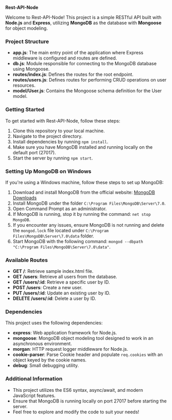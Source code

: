**Rest-API-Node**

Welcome to Rest-API-Node! This project is a simple RESTful API built with **Node.js** and **Express**, utilizing **MongoDB** as the database with **Mongoose** for object modeling.

### Project Structure

- **app.js**: The main entry point of the application where Express middleware is configured and routes are defined.
- **db.js**: Module responsible for connecting to the MongoDB database using Mongoose.
- **routes/index.js**: Defines the routes for the root endpoint.
- **routes/users.js**: Defines routes for performing CRUD operations on user resources.
- **model/User.js**: Contains the Mongoose schema definition for the User model.

### Getting Started

To get started with Rest-API-Node, follow these steps:

1. Clone this repository to your local machine.
2. Navigate to the project directory.
3. Install dependencies by running `npm install`.
4. Make sure you have MongoDB installed and running locally on the default port (27017).
5. Start the server by running `npm start`.

### Setting Up MongoDB on Windows

If you're using a Windows machine, follow these steps to set up MongoDB:

1. Download and install MongoDB from the official website: [MongoDB Downloads](https://www.mongodb.com/try/download/community)
2. Install MongoDB under the folder `C:\Program Files\MongoDB\Server\7.0`.
3. Open Command Prompt as an administrator.
4. If MongoDB is running, stop it by running the command: `net stop MongoDB`.
5. If you encounter any issues, ensure MongoDB is not running and delete the `mongod.lock` file located under `C:\Program Files\MongoDB\Server\7.0\data` folder.
6. Start MongoDB with the following command: `mongod --dbpath "C:\Program Files\MongoDB\Server\7.0\data"`.

### Available Routes

- **GET /**: Retrieve sample index.html file.
- **GET /users**: Retrieve all users from the database.
- **GET /users/:id**: Retrieve a specific user by ID.
- **POST /users**: Create a new user.
- **PUT /users/:id**: Update an existing user by ID.
- **DELETE /users/:id**: Delete a user by ID.

### Dependencies

This project uses the following dependencies:

- **express**: Web application framework for Node.js.
- **mongoose**: MongoDB object modeling tool designed to work in an asynchronous environment.
- **morgan**: HTTP request logger middleware for Node.js.
- **cookie-parser**: Parse Cookie header and populate `req.cookies` with an object keyed by the cookie names.
- **debug**: Small debugging utility.

### Additional Information

- This project utilizes the ES6 syntax, async/await, and modern JavaScript features.
- Ensure that MongoDB is running locally on port 27017 before starting the server.
- Feel free to explore and modify the code to suit your needs!

